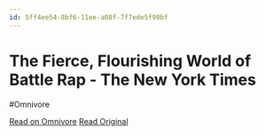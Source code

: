 ```yaml
---
id: 5ff4ee54-8bf6-11ee-a08f-7f7ede5f98bf
---
```


# The Fierce, Flourishing World of Battle Rap - The New York Times
#Omnivore

[Read on Omnivore](https://omnivore.app/me/the-fierce-flourishing-world-of-battle-rap-the-new-york-times-18c091f09bf)
[Read Original](http://nytimes.com/2023/06/14/arts/music/battle-rap.html)

